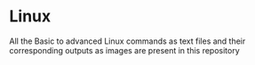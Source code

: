 # Linux
All the Basic to advanced Linux commands as text files and their corresponding outputs as images are present in this repository
